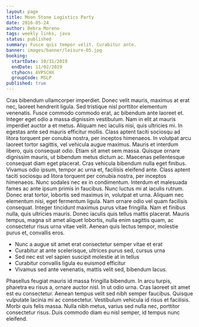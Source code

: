 ```yaml
---
layout: page
title: Moon Stone Logistics Party
date: 2016-05-24
author: Debra Moreno
tags: weekly links, java
status: published
summary: Fusce quis tempor velit. Curabitur ante.
banner: images/banner/leisure-05.jpg
booking:
  startDate: 10/31/2019
  endDate: 11/02/2019
  ctyhocn: AVPSCHX
  groupCode: MSLP
published: true
---
```

Cras bibendum ullamcorper imperdiet. Donec velit mauris, maximus at erat nec, laoreet hendrerit ligula. Sed tristique nisl porttitor elementum venenatis. Fusce commodo commodo erat, ac bibendum ante laoreet et. Integer eget odio a massa dignissim vestibulum. Nam in elit at mauris imperdiet auctor a et metus. Aliquam nec iaculis nisi, quis ultricies mi. In egestas ante sed mauris efficitur mollis. Class aptent taciti sociosqu ad litora torquent per conubia nostra, per inceptos himenaeos. In volutpat arcu laoreet tortor sagittis, vel vehicula augue maximus. Mauris et interdum libero, quis consequat odio. Etiam sit amet sem massa. Quisque ornare dignissim mauris, ut bibendum metus dictum ac. Maecenas pellentesque consequat diam eget placerat.
Cras vehicula bibendum nulla eget finibus. Vivamus odio ipsum, tempor ac urna et, facilisis eleifend ante. Class aptent taciti sociosqu ad litora torquent per conubia nostra, per inceptos himenaeos. Nunc sodales nec ex in condimentum. Interdum et malesuada fames ac ante ipsum primis in faucibus. Nunc luctus mi at iaculis rutrum. Donec erat tortor, lobortis sed maximus in, volutpat et urna. Aliquam nec elementum nisi, eget fermentum ligula. Nam ornare odio vel quam facilisis consequat. Integer tincidunt maximus purus vitae fringilla. Nam et finibus nulla, quis ultricies mauris. Donec iaculis quis tellus mattis placerat. Mauris tempus, magna sit amet aliquet lobortis, nulla enim sagittis quam, ac consectetur risus urna vitae velit. Aenean quis lectus tempor, molestie purus et, convallis eros.

* Nunc a augue sit amet erat consectetur semper vitae et erat
* Curabitur at ante scelerisque, ultrices purus sed, cursus urna
* Sed nec est vel sapien suscipit molestie at in tellus
* Curabitur convallis ligula eu euismod efficitur
* Vivamus sed ante venenatis, mattis velit sed, bibendum lacus.

Phasellus feugiat mauris id massa fringilla bibendum. In arcu turpis, pharetra eu risus a, ornare auctor nisl. In ut odio urna. Cras laoreet sit amet est eu consectetur. Aenean tempus velit sed nibh semper faucibus. Quisque vulputate lacinia mi ac consectetur. Vestibulum vehicula id risus et facilisis. Morbi quis felis massa. Nulla nibh metus, varius sed nulla nec, porttitor consectetur risus. Duis commodo diam eu nisl semper, id tempus nunc eleifend.
